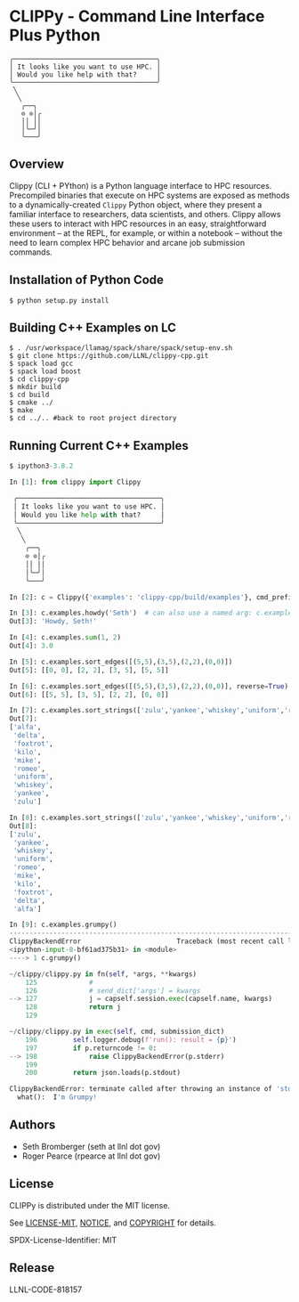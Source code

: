 # CLIPPy - Command Line Interface Plus Python
 ````
 ╭────────────────────────────────────╮
 │ It looks like you want to use HPC. │ 
 │ Would you like help with that?     │
 ╰────────────────────────────────────╯
  ╲
   ╲
    ╭──╮  
    ⊙ ⊙│╭
    ││ ││
    │╰─╯│
    ╰───╯
````

## Overview

Clippy (CLI + PYthon) is a Python language interface to HPC resources. Precompiled binaries
that execute on HPC systems are exposed as methods to a dynamically-created `Clippy` Python
object, where they present a familiar interface to researchers, data scientists, and others.
Clippy allows these users to interact with HPC resources in an easy, straightforward
environment – at the REPL, for example, or within a notebook – without the need to learn
complex HPC behavior and arcane job submission commands.

## Installation of Python Code
```console
$ python setup.py install
```

## Building C++ Examples on LC

```console
$ . /usr/workspace/llamag/spack/share/spack/setup-env.sh
$ git clone https://github.com/LLNL/clippy-cpp.git
$ spack load gcc
$ spack load boost
$ cd clippy-cpp
$ mkdir build
$ cd build
$ cmake ../
$ make
$ cd ../.. #back to root project directory 
```

## Running Current C++ Examples
```python
$ ipython3-3.8.2

In [1]: from clippy import Clippy

 ╭────────────────────────────────────╮
 │ It looks like you want to use HPC. │ 
 │ Would you like help with that?     │
 ╰────────────────────────────────────╯
  ╲
   ╲
    ╭──╮  
    ⊙ ⊙│╭
    ││ ││
    │╰─╯│
    ╰───╯

In [2]: c = Clippy({'examples': 'clippy-cpp/build/examples'}, cmd_prefix='', loglevel=0)

In [3]: c.examples.howdy('Seth')  # can also use a named arg: c.examples.howdy(name='Seth')
Out[3]: 'Howdy, Seth!'

In [4]: c.examples.sum(1, 2)
Out[4]: 3.0

In [5]: c.examples.sort_edges([(5,5),(3,5),(2,2),(0,0)])
Out[5]: [[0, 0], [2, 2], [3, 5], [5, 5]]

In [6]: c.examples.sort_edges([(5,5),(3,5),(2,2),(0,0)], reverse=True)
Out[6]: [[5, 5], [3, 5], [2, 2], [0, 0]]

In [7]: c.examples.sort_strings(['zulu','yankee','whiskey','uniform','romeo','mike','kilo','foxtrot','delta','alfa'])
Out[7]: 
['alfa',
 'delta',
 'foxtrot',
 'kilo',
 'mike',
 'romeo',
 'uniform',
 'whiskey',
 'yankee',
 'zulu']

In [8]: c.examples.sort_strings(['zulu','yankee','whiskey','uniform','romeo','mike','kilo','foxtrot','delta','alfa'], reverse=True)
Out[8]: 
['zulu',
 'yankee',
 'whiskey',
 'uniform',
 'romeo',
 'mike',
 'kilo',
 'foxtrot',
 'delta',
 'alfa']

In [9]: c.examples.grumpy()
---------------------------------------------------------------------------
ClippyBackendError                        Traceback (most recent call last)
<ipython-input-8-bf61ad375b31> in <module>
----> 1 c.grumpy()

~/clippy/clippy.py in fn(self, *args, **kwargs)
    125             #
    126             # send_dict['args'] = kwargs
--> 127             j = capself.session.exec(capself.name, kwargs)
    128             return j
    129 

~/clippy/clippy.py in exec(self, cmd, submission_dict)
    196         self.logger.debug(f'run(): result = {p}')
    197         if p.returncode != 0:
--> 198             raise ClippyBackendError(p.stderr)
    199 
    200         return json.loads(p.stdout)

ClippyBackendError: terminate called after throwing an instance of 'std::runtime_error'
  what():  I'm Grumpy!
```

## Authors
- Seth Bromberger (seth at llnl dot gov)
- Roger Pearce (rpearce at llnl dot gov)


## License
CLIPPy is distributed under the MIT license.

See [LICENSE-MIT](LICENSE-MIT), [NOTICE](NOTICE), and [COPYRIGHT](COPYRIGHT) for
details.

SPDX-License-Identifier: MIT

## Release
LLNL-CODE-818157
